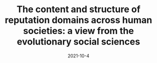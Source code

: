 ---
title: "The content and structure of reputation domains across human societies: a view from the evolutionary social sciences"
collection: publications
permalink: /publication/2021_garfield_EHS2
excerpt: <blockquote>We hypothesize reputations for cultural group unity will be a context-independent universal, likely to manifest in all human societies, whereas reputations for social and material success, neural capital, and dominance are more likely to be context-dependent universals, promoted or suppressed by socio-ecological or cultural evolutionary processes.</blockquote>
date: 2021-10-4
venue: 'Philosophical Transactions of the Royal Society B'
link: 'https://doi.org/10.1098/rstb.2020.0296'
paperurl: '/files/garfield_et_al_2021.pdf'
github: 'https://github.com/zhgarfield/reputationdiversitydata'
code: 'https://doi.org/10.6084/m9.figshare.c.5595831.v2'
citation: 'Zachary H. Garfield, Ryan Schacht, Emily R. Post, Dominique Ingram, Andrea Uehling, and Shane J. Macfarlan (2021). &quot;The content and structure of reputation domains across human societies: a view from the evolutionary social sciences.&quot; <i>Philosophical Transactions of the Royal Society B</i>. 376(1838).'
---